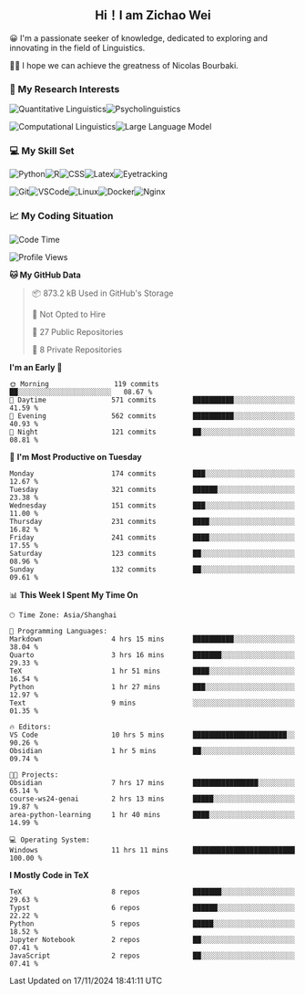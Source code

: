 

## <div align="center">Hi！I am Zichao Wei</div>

😀 I'm a passionate seeker of knowledge, dedicated to exploring and innovating in the field of Linguistics.

🙋‍♂️ I hope we can achieve the greatness of Nicolas Bourbaki.

### 🔬 My Research Interests

![Quantitative Linguistics](https://img.shields.io/badge/Quantitative%20Linguistics-%230072CC.svg?&style=for-the-badge&logo=appveyor&logoColor=white)![Psycholinguistics](https://img.shields.io/badge/Psycholinguistics-%2301a3a1.svg?&style=for-the-badge&logo=AWS%20Amplify&logoColor=white)

![Computational Linguistics](https://img.shields.io/badge/Computational%20Linguistics-%231877F2.svg?&style=for-the-badge&logo=Markdown&logoColor=white)![Large Language Model](https://img.shields.io/badge/Large%20Language%20Model-%23F76300.svg?&style=for-the-badge&logo=Android&logoColor=white)

### 💻 My Skill Set

![Python](https://img.shields.io/badge/Python-%2314354C.svg?style=for-the-badge&logo=python&logoColor=white&color=2AB3E3)![R](https://img.shields.io/badge/-R-276DC3?style=for-the-badge&logo=r&logoColor=white)![CSS](https://img.shields.io/badge/-CSS-1572B6?style=for-the-badge&logo=css3&logoColor=white)![Latex](https://img.shields.io/badge/-Latex-008080?style=for-the-badge&logo=latex&logoColor=white)![Eyetracking](https://img.shields.io/badge/Eyetracking-%230078D6?style=for-the-badge&logo=SearXNG&logoColor=#3050FF)

![Git](https://img.shields.io/badge/-Git-F05032?style=for-the-badge&logo=git&logoColor=white)![VSCode](https://img.shields.io/badge/-VSCode-007ACC?style=for-the-badge&logo=visual-studio-code&logoColor=white)![Linux](https://img.shields.io/badge/-Linux-FCC624?style=for-the-badge&logo=linux&logoColor=black)![Docker](https://img.shields.io/badge/-Docker-2496ED?style=for-the-badge&logo=docker&logoColor=white)![Nginx](https://img.shields.io/badge/-Nginx-009639?style=for-the-badge&logo=nginx&logoColor=white)

### 📈 My Coding Situation

<!--START_SECTION:waka-->
![Code Time](http://img.shields.io/badge/Code%20Time-329%20hrs%2057%20mins-blue)

![Profile Views](http://img.shields.io/badge/Profile%20Views-28-blue)

**🐱 My GitHub Data** 

> 📦 873.2 kB Used in GitHub's Storage 
 > 
> 🚫 Not Opted to Hire
 > 
> 📜 27 Public Repositories 
 > 
> 🔑 8 Private Repositories 
 > 
**I'm an Early 🐤** 

```text
🌞 Morning                119 commits         ██░░░░░░░░░░░░░░░░░░░░░░░   08.67 % 
🌆 Daytime                571 commits         ██████████░░░░░░░░░░░░░░░   41.59 % 
🌃 Evening                562 commits         ██████████░░░░░░░░░░░░░░░   40.93 % 
🌙 Night                  121 commits         ██░░░░░░░░░░░░░░░░░░░░░░░   08.81 % 
```
📅 **I'm Most Productive on Tuesday** 

```text
Monday                   174 commits         ███░░░░░░░░░░░░░░░░░░░░░░   12.67 % 
Tuesday                  321 commits         ██████░░░░░░░░░░░░░░░░░░░   23.38 % 
Wednesday                151 commits         ███░░░░░░░░░░░░░░░░░░░░░░   11.00 % 
Thursday                 231 commits         ████░░░░░░░░░░░░░░░░░░░░░   16.82 % 
Friday                   241 commits         ████░░░░░░░░░░░░░░░░░░░░░   17.55 % 
Saturday                 123 commits         ██░░░░░░░░░░░░░░░░░░░░░░░   08.96 % 
Sunday                   132 commits         ██░░░░░░░░░░░░░░░░░░░░░░░   09.61 % 
```


📊 **This Week I Spent My Time On** 

```text
🕑︎ Time Zone: Asia/Shanghai

💬 Programming Languages: 
Markdown                 4 hrs 15 mins       ██████████░░░░░░░░░░░░░░░   38.04 % 
Quarto                   3 hrs 16 mins       ███████░░░░░░░░░░░░░░░░░░   29.33 % 
TeX                      1 hr 51 mins        ████░░░░░░░░░░░░░░░░░░░░░   16.54 % 
Python                   1 hr 27 mins        ███░░░░░░░░░░░░░░░░░░░░░░   12.97 % 
Text                     9 mins              ░░░░░░░░░░░░░░░░░░░░░░░░░   01.35 % 

🔥 Editors: 
VS Code                  10 hrs 5 mins       ███████████████████████░░   90.26 % 
Obsidian                 1 hr 5 mins         ██░░░░░░░░░░░░░░░░░░░░░░░   09.74 % 

🐱‍💻 Projects: 
Obsidian                 7 hrs 17 mins       ████████████████░░░░░░░░░   65.14 % 
course-ws24-genai        2 hrs 13 mins       █████░░░░░░░░░░░░░░░░░░░░   19.87 % 
area-python-learning     1 hr 40 mins        ████░░░░░░░░░░░░░░░░░░░░░   14.99 % 

💻 Operating System: 
Windows                  11 hrs 11 mins      █████████████████████████   100.00 % 
```

**I Mostly Code in TeX** 

```text
TeX                      8 repos             ███████░░░░░░░░░░░░░░░░░░   29.63 % 
Typst                    6 repos             ██████░░░░░░░░░░░░░░░░░░░   22.22 % 
Python                   5 repos             █████░░░░░░░░░░░░░░░░░░░░   18.52 % 
Jupyter Notebook         2 repos             ██░░░░░░░░░░░░░░░░░░░░░░░   07.41 % 
JavaScript               2 repos             ██░░░░░░░░░░░░░░░░░░░░░░░   07.41 % 
```




 Last Updated on 17/11/2024 18:41:11 UTC
<!--END_SECTION:waka-->
